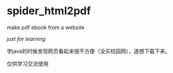 # spider_html2pdf
make pdf ebook from a website

*just for learning*

学java的时候发现网页看起来很不方便（没买校园网），遂想下载下来。

仅供学习交流使用
